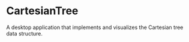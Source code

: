 # CartesianTree
 A desktop application that implements and visualizes the Cartesian tree data structure.
